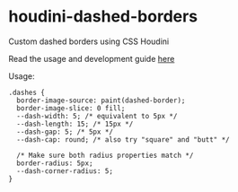# houdini-dashed-borders
Custom dashed borders using CSS Houdini

Read the usage and development guide [here](https://bytebabbles.blogspot.com/2021/07/making-custom-dashed-borders-with-css.html)

Usage:
```
.dashes {
  border-image-source: paint(dashed-border);
  border-image-slice: 0 fill;
  --dash-width: 5; /* equivalent to 5px */
  --dash-length: 15; /* 15px */
  --dash-gap: 5; /* 5px */
  --dash-cap: round; /* also try "square" and "butt" */
  
  /* Make sure both radius properties match */
  border-radius: 5px;
  --dash-corner-radius: 5;
}
```
